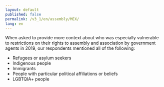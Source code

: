 ```yaml
---
layout: default
published: false
permalink: /v3_1/en/assembly/MEX/
lang: en
---
```

When asked to provide more context about who was especially vulnerable to restrictions on their rights to assembly and association by government agents in 2019, our respondents mentioned all of the following:

-	Refugees or asylum seekers
-	Indigenous people
-	Immigrants
-	People with particular political affiliations or beliefs
-	LGBTQIA+ people
